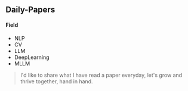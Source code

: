 ## Daily-Papers

#### Field
- NLP
- CV
- LLM
- DeepLearning
- MLLM

> I'd like to share what I have read a paper everyday, let's grow and thrive together, hand in hand.
